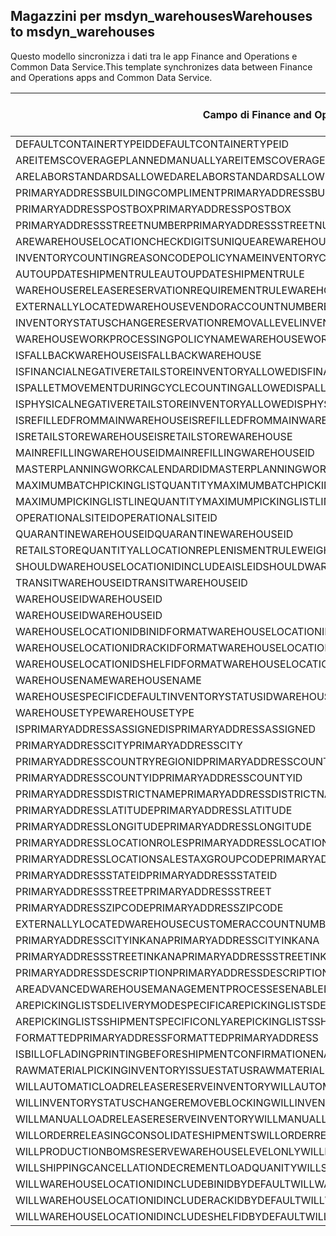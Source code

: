 ## <a name="warehouses-to-msdyn_warehouses"></a><span data-ttu-id="396ae-101">Magazzini per msdyn_warehouses</span><span class="sxs-lookup"><span data-stu-id="396ae-101">Warehouses to msdyn_warehouses</span></span>

<span data-ttu-id="396ae-102">Questo modello sincronizza i dati tra le app Finance and Operations e Common Data Service.</span><span class="sxs-lookup"><span data-stu-id="396ae-102">This template synchronizes data between Finance and Operations apps and Common Data Service.</span></span>

<span data-ttu-id="396ae-103">Campo di Finance and Operations</span><span class="sxs-lookup"><span data-stu-id="396ae-103">Finance and Operations field</span></span> | <span data-ttu-id="396ae-104">Tipo di mappa</span><span class="sxs-lookup"><span data-stu-id="396ae-104">Map type</span></span> | <span data-ttu-id="396ae-105">Altro campo di Dynamics 365</span><span class="sxs-lookup"><span data-stu-id="396ae-105">Other Dynamics 365 field</span></span> | <span data-ttu-id="396ae-106">Valore predefinito</span><span class="sxs-lookup"><span data-stu-id="396ae-106">Default value</span></span>
---|---|---|---
<span data-ttu-id="396ae-107">DEFAULTCONTAINERTYPEID</span><span class="sxs-lookup"><span data-stu-id="396ae-107">DEFAULTCONTAINERTYPEID</span></span> | >< | <span data-ttu-id="396ae-108">msdyn_defaultcontainertypeid</span><span class="sxs-lookup"><span data-stu-id="396ae-108">msdyn_defaultcontainertypeid</span></span> | 
<span data-ttu-id="396ae-109">AREITEMSCOVERAGEPLANNEDMANUALLY</span><span class="sxs-lookup"><span data-stu-id="396ae-109">AREITEMSCOVERAGEPLANNEDMANUALLY</span></span> | >< | <span data-ttu-id="396ae-110">msdyn_areitemscoverageplannedmanually</span><span class="sxs-lookup"><span data-stu-id="396ae-110">msdyn_areitemscoverageplannedmanually</span></span> | 
<span data-ttu-id="396ae-111">ARELABORSTANDARDSALLOWED</span><span class="sxs-lookup"><span data-stu-id="396ae-111">ARELABORSTANDARDSALLOWED</span></span> | >< | <span data-ttu-id="396ae-112">msdyn_arelaborstandardsallowed</span><span class="sxs-lookup"><span data-stu-id="396ae-112">msdyn_arelaborstandardsallowed</span></span> | 
<span data-ttu-id="396ae-113">PRIMARYADDRESSBUILDINGCOMPLIMENT</span><span class="sxs-lookup"><span data-stu-id="396ae-113">PRIMARYADDRESSBUILDINGCOMPLIMENT</span></span> | >< | <span data-ttu-id="396ae-114">msdyn_primaryaddressbuildingcompliment</span><span class="sxs-lookup"><span data-stu-id="396ae-114">msdyn_primaryaddressbuildingcompliment</span></span> | 
<span data-ttu-id="396ae-115">PRIMARYADDRESSPOSTBOX</span><span class="sxs-lookup"><span data-stu-id="396ae-115">PRIMARYADDRESSPOSTBOX</span></span> | >< | <span data-ttu-id="396ae-116">msdyn_primaryaddresspostbox</span><span class="sxs-lookup"><span data-stu-id="396ae-116">msdyn_primaryaddresspostbox</span></span> | 
<span data-ttu-id="396ae-117">PRIMARYADDRESSSTREETNUMBER</span><span class="sxs-lookup"><span data-stu-id="396ae-117">PRIMARYADDRESSSTREETNUMBER</span></span> | >< | <span data-ttu-id="396ae-118">msdyn_primaryaddressstreetnumber</span><span class="sxs-lookup"><span data-stu-id="396ae-118">msdyn_primaryaddressstreetnumber</span></span> | 
<span data-ttu-id="396ae-119">AREWAREHOUSELOCATIONCHECKDIGITSUNIQUE</span><span class="sxs-lookup"><span data-stu-id="396ae-119">AREWAREHOUSELOCATIONCHECKDIGITSUNIQUE</span></span> | >< | <span data-ttu-id="396ae-120">msdyn_arewarehouselocationcheckdigitsunique</span><span class="sxs-lookup"><span data-stu-id="396ae-120">msdyn_arewarehouselocationcheckdigitsunique</span></span> | 
<span data-ttu-id="396ae-121">INVENTORYCOUNTINGREASONCODEPOLICYNAME</span><span class="sxs-lookup"><span data-stu-id="396ae-121">INVENTORYCOUNTINGREASONCODEPOLICYNAME</span></span> | >< | <span data-ttu-id="396ae-122">msdyn_inventorycountingreasoncodepolicyname</span><span class="sxs-lookup"><span data-stu-id="396ae-122">msdyn_inventorycountingreasoncodepolicyname</span></span> | 
<span data-ttu-id="396ae-123">AUTOUPDATESHIPMENTRULE</span><span class="sxs-lookup"><span data-stu-id="396ae-123">AUTOUPDATESHIPMENTRULE</span></span> | >< | <span data-ttu-id="396ae-124">msdyn_autoupdateshipmentrule</span><span class="sxs-lookup"><span data-stu-id="396ae-124">msdyn_autoupdateshipmentrule</span></span> | 
<span data-ttu-id="396ae-125">WAREHOUSERELEASERESERVATIONREQUIREMENTRULE</span><span class="sxs-lookup"><span data-stu-id="396ae-125">WAREHOUSERELEASERESERVATIONREQUIREMENTRULE</span></span> | >< | <span data-ttu-id="396ae-126">msdyn_warehousereleasereservationrequirement</span><span class="sxs-lookup"><span data-stu-id="396ae-126">msdyn_warehousereleasereservationrequirement</span></span> | 
<span data-ttu-id="396ae-127">EXTERNALLYLOCATEDWAREHOUSEVENDORACCOUNTNUMBER</span><span class="sxs-lookup"><span data-stu-id="396ae-127">EXTERNALLYLOCATEDWAREHOUSEVENDORACCOUNTNUMBER</span></span> | >< | <span data-ttu-id="396ae-128">msdyn_externallylocatedwarehousevendoraccountnu</span><span class="sxs-lookup"><span data-stu-id="396ae-128">msdyn_externallylocatedwarehousevendoraccountnu</span></span> | 
<span data-ttu-id="396ae-129">INVENTORYSTATUSCHANGERESERVATIONREMOVALLEVEL</span><span class="sxs-lookup"><span data-stu-id="396ae-129">INVENTORYSTATUSCHANGERESERVATIONREMOVALLEVEL</span></span> | >< | <span data-ttu-id="396ae-130">msdyn_inventorystatuschangereservationremoval</span><span class="sxs-lookup"><span data-stu-id="396ae-130">msdyn_inventorystatuschangereservationremoval</span></span> | 
<span data-ttu-id="396ae-131">WAREHOUSEWORKPROCESSINGPOLICYNAME</span><span class="sxs-lookup"><span data-stu-id="396ae-131">WAREHOUSEWORKPROCESSINGPOLICYNAME</span></span> | >< | <span data-ttu-id="396ae-132">msdyn_warehouseworkprocessingpolicyname</span><span class="sxs-lookup"><span data-stu-id="396ae-132">msdyn_warehouseworkprocessingpolicyname</span></span> | 
<span data-ttu-id="396ae-133">ISFALLBACKWAREHOUSE</span><span class="sxs-lookup"><span data-stu-id="396ae-133">ISFALLBACKWAREHOUSE</span></span> | >< | <span data-ttu-id="396ae-134">msdyn_isfallbackwarehouse</span><span class="sxs-lookup"><span data-stu-id="396ae-134">msdyn_isfallbackwarehouse</span></span> | 
<span data-ttu-id="396ae-135">ISFINANCIALNEGATIVERETAILSTOREINVENTORYALLOWED</span><span class="sxs-lookup"><span data-stu-id="396ae-135">ISFINANCIALNEGATIVERETAILSTOREINVENTORYALLOWED</span></span> | >< | <span data-ttu-id="396ae-136">msdyn_financialnegativestoreinventoryallowed</span><span class="sxs-lookup"><span data-stu-id="396ae-136">msdyn_financialnegativestoreinventoryallowed</span></span> | 
<span data-ttu-id="396ae-137">ISPALLETMOVEMENTDURINGCYCLECOUNTINGALLOWED</span><span class="sxs-lookup"><span data-stu-id="396ae-137">ISPALLETMOVEMENTDURINGCYCLECOUNTINGALLOWED</span></span> | >< | <span data-ttu-id="396ae-138">msdyn_palletmovementduringcyclecountingallowed</span><span class="sxs-lookup"><span data-stu-id="396ae-138">msdyn_palletmovementduringcyclecountingallowed</span></span> | 
<span data-ttu-id="396ae-139">ISPHYSICALNEGATIVERETAILSTOREINVENTORYALLOWED</span><span class="sxs-lookup"><span data-stu-id="396ae-139">ISPHYSICALNEGATIVERETAILSTOREINVENTORYALLOWED</span></span> | >< | <span data-ttu-id="396ae-140">msdyn_physicalnegativestoreinventoryallowed</span><span class="sxs-lookup"><span data-stu-id="396ae-140">msdyn_physicalnegativestoreinventoryallowed</span></span> | 
<span data-ttu-id="396ae-141">ISREFILLEDFROMMAINWAREHOUSE</span><span class="sxs-lookup"><span data-stu-id="396ae-141">ISREFILLEDFROMMAINWAREHOUSE</span></span> | >< | <span data-ttu-id="396ae-142">msdyn_isrefilledfrommainwarehouse</span><span class="sxs-lookup"><span data-stu-id="396ae-142">msdyn_isrefilledfrommainwarehouse</span></span> | 
<span data-ttu-id="396ae-143">ISRETAILSTOREWAREHOUSE</span><span class="sxs-lookup"><span data-stu-id="396ae-143">ISRETAILSTOREWAREHOUSE</span></span> | >< | <span data-ttu-id="396ae-144">msdyn_isretailstorewarehouse</span><span class="sxs-lookup"><span data-stu-id="396ae-144">msdyn_isretailstorewarehouse</span></span> | 
<span data-ttu-id="396ae-145">MAINREFILLINGWAREHOUSEID</span><span class="sxs-lookup"><span data-stu-id="396ae-145">MAINREFILLINGWAREHOUSEID</span></span> | >< | <span data-ttu-id="396ae-146">msdyn_mainrefillingwarehouse.msdyn_warehouseidentifier</span><span class="sxs-lookup"><span data-stu-id="396ae-146">msdyn_mainrefillingwarehouse.msdyn_warehouseidentifier</span></span> | 
<span data-ttu-id="396ae-147">MASTERPLANNINGWORKCALENDARDID</span><span class="sxs-lookup"><span data-stu-id="396ae-147">MASTERPLANNINGWORKCALENDARDID</span></span> | >< | <span data-ttu-id="396ae-148">msdyn_masterplanningworkcalendarid</span><span class="sxs-lookup"><span data-stu-id="396ae-148">msdyn_masterplanningworkcalendarid</span></span> | 
<span data-ttu-id="396ae-149">MAXIMUMBATCHPICKINGLISTQUANTITY</span><span class="sxs-lookup"><span data-stu-id="396ae-149">MAXIMUMBATCHPICKINGLISTQUANTITY</span></span> | >< | <span data-ttu-id="396ae-150">msdyn_maximumbatchpickinglistquantity</span><span class="sxs-lookup"><span data-stu-id="396ae-150">msdyn_maximumbatchpickinglistquantity</span></span> | 
<span data-ttu-id="396ae-151">MAXIMUMPICKINGLISTLINEQUANTITY</span><span class="sxs-lookup"><span data-stu-id="396ae-151">MAXIMUMPICKINGLISTLINEQUANTITY</span></span> | >< | <span data-ttu-id="396ae-152">msdyn_maximumpickinglistlinequantity</span><span class="sxs-lookup"><span data-stu-id="396ae-152">msdyn_maximumpickinglistlinequantity</span></span> | 
<span data-ttu-id="396ae-153">OPERATIONALSITEID</span><span class="sxs-lookup"><span data-stu-id="396ae-153">OPERATIONALSITEID</span></span> | >< | <span data-ttu-id="396ae-154">msdyn_operationalsite.msdyn_siteid</span><span class="sxs-lookup"><span data-stu-id="396ae-154">msdyn_operationalsite.msdyn_siteid</span></span> | 
<span data-ttu-id="396ae-155">QUARANTINEWAREHOUSEID</span><span class="sxs-lookup"><span data-stu-id="396ae-155">QUARANTINEWAREHOUSEID</span></span> | >< | <span data-ttu-id="396ae-156">msdyn_quarantinewarehouse.msdyn_warehouseidentifier</span><span class="sxs-lookup"><span data-stu-id="396ae-156">msdyn_quarantinewarehouse.msdyn_warehouseidentifier</span></span> | 
<span data-ttu-id="396ae-157">RETAILSTOREQUANTITYALLOCATIONREPLENISMENTRULEWEIGHT</span><span class="sxs-lookup"><span data-stu-id="396ae-157">RETAILSTOREQUANTITYALLOCATIONREPLENISMENTRULEWEIGHT</span></span> | >< | <span data-ttu-id="396ae-158">msdyn_storeqtyallocationreplenishmentweight</span><span class="sxs-lookup"><span data-stu-id="396ae-158">msdyn_storeqtyallocationreplenishmentweight</span></span> | 
<span data-ttu-id="396ae-159">SHOULDWAREHOUSELOCATIONIDINCLUDEAISLEID</span><span class="sxs-lookup"><span data-stu-id="396ae-159">SHOULDWAREHOUSELOCATIONIDINCLUDEAISLEID</span></span> | >< | <span data-ttu-id="396ae-160">msdyn_shouldwarehouselocationincludeaisleid</span><span class="sxs-lookup"><span data-stu-id="396ae-160">msdyn_shouldwarehouselocationincludeaisleid</span></span> | 
<span data-ttu-id="396ae-161">TRANSITWAREHOUSEID</span><span class="sxs-lookup"><span data-stu-id="396ae-161">TRANSITWAREHOUSEID</span></span> | >< | <span data-ttu-id="396ae-162">msdyn_transitwarehouse.msdyn_warehouseidentifier</span><span class="sxs-lookup"><span data-stu-id="396ae-162">msdyn_transitwarehouse.msdyn_warehouseidentifier</span></span> | 
<span data-ttu-id="396ae-163">WAREHOUSEID</span><span class="sxs-lookup"><span data-stu-id="396ae-163">WAREHOUSEID</span></span> | >< | <span data-ttu-id="396ae-164">msdyn_warehouseidentifier</span><span class="sxs-lookup"><span data-stu-id="396ae-164">msdyn_warehouseidentifier</span></span> | 
<span data-ttu-id="396ae-165">WAREHOUSEID</span><span class="sxs-lookup"><span data-stu-id="396ae-165">WAREHOUSEID</span></span> | >> | <span data-ttu-id="396ae-166">msdyn_name</span><span class="sxs-lookup"><span data-stu-id="396ae-166">msdyn_name</span></span> | 
<span data-ttu-id="396ae-167">WAREHOUSELOCATIONIDBINIDFORMAT</span><span class="sxs-lookup"><span data-stu-id="396ae-167">WAREHOUSELOCATIONIDBINIDFORMAT</span></span> | >< | <span data-ttu-id="396ae-168">msdyn_warehouselocationidbinidformat</span><span class="sxs-lookup"><span data-stu-id="396ae-168">msdyn_warehouselocationidbinidformat</span></span> | 
<span data-ttu-id="396ae-169">WAREHOUSELOCATIONIDRACKIDFORMAT</span><span class="sxs-lookup"><span data-stu-id="396ae-169">WAREHOUSELOCATIONIDRACKIDFORMAT</span></span> | >< | <span data-ttu-id="396ae-170">msdyn_warehouselocationidrackidformat</span><span class="sxs-lookup"><span data-stu-id="396ae-170">msdyn_warehouselocationidrackidformat</span></span> | 
<span data-ttu-id="396ae-171">WAREHOUSELOCATIONIDSHELFIDFORMAT</span><span class="sxs-lookup"><span data-stu-id="396ae-171">WAREHOUSELOCATIONIDSHELFIDFORMAT</span></span> | >< | <span data-ttu-id="396ae-172">msdyn_warehouselocationidshelfidformat</span><span class="sxs-lookup"><span data-stu-id="396ae-172">msdyn_warehouselocationidshelfidformat</span></span> | 
<span data-ttu-id="396ae-173">WAREHOUSENAME</span><span class="sxs-lookup"><span data-stu-id="396ae-173">WAREHOUSENAME</span></span> | >< | <span data-ttu-id="396ae-174">msdyn_description</span><span class="sxs-lookup"><span data-stu-id="396ae-174">msdyn_description</span></span> | 
<span data-ttu-id="396ae-175">WAREHOUSESPECIFICDEFAULTINVENTORYSTATUSID</span><span class="sxs-lookup"><span data-stu-id="396ae-175">WAREHOUSESPECIFICDEFAULTINVENTORYSTATUSID</span></span> | >< | <span data-ttu-id="396ae-176">msdyn_warehousespecificdefaultinventorystatusid</span><span class="sxs-lookup"><span data-stu-id="396ae-176">msdyn_warehousespecificdefaultinventorystatusid</span></span> | 
<span data-ttu-id="396ae-177">WAREHOUSETYPE</span><span class="sxs-lookup"><span data-stu-id="396ae-177">WAREHOUSETYPE</span></span> | >< | <span data-ttu-id="396ae-178">msdyn_warehousetype</span><span class="sxs-lookup"><span data-stu-id="396ae-178">msdyn_warehousetype</span></span> | 
<span data-ttu-id="396ae-179">ISPRIMARYADDRESSASSIGNED</span><span class="sxs-lookup"><span data-stu-id="396ae-179">ISPRIMARYADDRESSASSIGNED</span></span> | >< | <span data-ttu-id="396ae-180">msdyn_isprimaryaddressassigned</span><span class="sxs-lookup"><span data-stu-id="396ae-180">msdyn_isprimaryaddressassigned</span></span> | 
<span data-ttu-id="396ae-181">PRIMARYADDRESSCITY</span><span class="sxs-lookup"><span data-stu-id="396ae-181">PRIMARYADDRESSCITY</span></span> | >< | <span data-ttu-id="396ae-182">msdyn_primaryaddresscity</span><span class="sxs-lookup"><span data-stu-id="396ae-182">msdyn_primaryaddresscity</span></span> | 
<span data-ttu-id="396ae-183">PRIMARYADDRESSCOUNTRYREGIONID</span><span class="sxs-lookup"><span data-stu-id="396ae-183">PRIMARYADDRESSCOUNTRYREGIONID</span></span> | >< | <span data-ttu-id="396ae-184">msdyn_primaryaddresscountryregionid</span><span class="sxs-lookup"><span data-stu-id="396ae-184">msdyn_primaryaddresscountryregionid</span></span> | 
<span data-ttu-id="396ae-185">PRIMARYADDRESSCOUNTYID</span><span class="sxs-lookup"><span data-stu-id="396ae-185">PRIMARYADDRESSCOUNTYID</span></span> | >< | <span data-ttu-id="396ae-186">msdyn_primaryaddresscountyid</span><span class="sxs-lookup"><span data-stu-id="396ae-186">msdyn_primaryaddresscountyid</span></span> | 
<span data-ttu-id="396ae-187">PRIMARYADDRESSDISTRICTNAME</span><span class="sxs-lookup"><span data-stu-id="396ae-187">PRIMARYADDRESSDISTRICTNAME</span></span> | >< | <span data-ttu-id="396ae-188">msdyn_primaryaddressdistrictname</span><span class="sxs-lookup"><span data-stu-id="396ae-188">msdyn_primaryaddressdistrictname</span></span> | 
<span data-ttu-id="396ae-189">PRIMARYADDRESSLATITUDE</span><span class="sxs-lookup"><span data-stu-id="396ae-189">PRIMARYADDRESSLATITUDE</span></span> | >< | <span data-ttu-id="396ae-190">msdyn_primaryaddresslatitude</span><span class="sxs-lookup"><span data-stu-id="396ae-190">msdyn_primaryaddresslatitude</span></span> | 
<span data-ttu-id="396ae-191">PRIMARYADDRESSLONGITUDE</span><span class="sxs-lookup"><span data-stu-id="396ae-191">PRIMARYADDRESSLONGITUDE</span></span> | >< | <span data-ttu-id="396ae-192">msdyn_primaryaddresslongitude</span><span class="sxs-lookup"><span data-stu-id="396ae-192">msdyn_primaryaddresslongitude</span></span> | 
<span data-ttu-id="396ae-193">PRIMARYADDRESSLOCATIONROLES</span><span class="sxs-lookup"><span data-stu-id="396ae-193">PRIMARYADDRESSLOCATIONROLES</span></span> | >< | <span data-ttu-id="396ae-194">msdyn_primaryaddresslocationroles</span><span class="sxs-lookup"><span data-stu-id="396ae-194">msdyn_primaryaddresslocationroles</span></span> | 
<span data-ttu-id="396ae-195">PRIMARYADDRESSLOCATIONSALESTAXGROUPCODE</span><span class="sxs-lookup"><span data-stu-id="396ae-195">PRIMARYADDRESSLOCATIONSALESTAXGROUPCODE</span></span> | >< | <span data-ttu-id="396ae-196">msdyn_primaryaddresslocationsalestaxgroupcode</span><span class="sxs-lookup"><span data-stu-id="396ae-196">msdyn_primaryaddresslocationsalestaxgroupcode</span></span> | 
<span data-ttu-id="396ae-197">PRIMARYADDRESSSTATEID</span><span class="sxs-lookup"><span data-stu-id="396ae-197">PRIMARYADDRESSSTATEID</span></span> | >< | <span data-ttu-id="396ae-198">msdyn_primaryaddressstateid</span><span class="sxs-lookup"><span data-stu-id="396ae-198">msdyn_primaryaddressstateid</span></span> | 
<span data-ttu-id="396ae-199">PRIMARYADDRESSSTREET</span><span class="sxs-lookup"><span data-stu-id="396ae-199">PRIMARYADDRESSSTREET</span></span> | >< | <span data-ttu-id="396ae-200">msdyn_primaryaddressstreet</span><span class="sxs-lookup"><span data-stu-id="396ae-200">msdyn_primaryaddressstreet</span></span> | 
<span data-ttu-id="396ae-201">PRIMARYADDRESSZIPCODE</span><span class="sxs-lookup"><span data-stu-id="396ae-201">PRIMARYADDRESSZIPCODE</span></span> | >< | <span data-ttu-id="396ae-202">msdyn_primaryaddresszipcode</span><span class="sxs-lookup"><span data-stu-id="396ae-202">msdyn_primaryaddresszipcode</span></span> | 
<span data-ttu-id="396ae-203">EXTERNALLYLOCATEDWAREHOUSECUSTOMERACCOUNTNUMBER</span><span class="sxs-lookup"><span data-stu-id="396ae-203">EXTERNALLYLOCATEDWAREHOUSECUSTOMERACCOUNTNUMBER</span></span> | >< | <span data-ttu-id="396ae-204">msdyn_externallylocatedwarehousecustomeraccount</span><span class="sxs-lookup"><span data-stu-id="396ae-204">msdyn_externallylocatedwarehousecustomeraccount</span></span> | 
<span data-ttu-id="396ae-205">PRIMARYADDRESSCITYINKANA</span><span class="sxs-lookup"><span data-stu-id="396ae-205">PRIMARYADDRESSCITYINKANA</span></span> | >< | <span data-ttu-id="396ae-206">msdyn_primaryaddresscityinkana</span><span class="sxs-lookup"><span data-stu-id="396ae-206">msdyn_primaryaddresscityinkana</span></span> | 
<span data-ttu-id="396ae-207">PRIMARYADDRESSSTREETINKANA</span><span class="sxs-lookup"><span data-stu-id="396ae-207">PRIMARYADDRESSSTREETINKANA</span></span> | >< | <span data-ttu-id="396ae-208">msdyn_primaryaddressstreetinkana</span><span class="sxs-lookup"><span data-stu-id="396ae-208">msdyn_primaryaddressstreetinkana</span></span> | 
<span data-ttu-id="396ae-209">PRIMARYADDRESSDESCRIPTION</span><span class="sxs-lookup"><span data-stu-id="396ae-209">PRIMARYADDRESSDESCRIPTION</span></span> | >< | <span data-ttu-id="396ae-210">msdyn_primaryaddressdescription</span><span class="sxs-lookup"><span data-stu-id="396ae-210">msdyn_primaryaddressdescription</span></span> | 
<span data-ttu-id="396ae-211">AREADVANCEDWAREHOUSEMANAGEMENTPROCESSESENABLED</span><span class="sxs-lookup"><span data-stu-id="396ae-211">AREADVANCEDWAREHOUSEMANAGEMENTPROCESSESENABLED</span></span> | >< | <span data-ttu-id="396ae-212">msdyn_useadvancedwarehousemanagementprocesses</span><span class="sxs-lookup"><span data-stu-id="396ae-212">msdyn_useadvancedwarehousemanagementprocesses</span></span> | 
<span data-ttu-id="396ae-213">AREPICKINGLISTSDELIVERYMODESPECIFIC</span><span class="sxs-lookup"><span data-stu-id="396ae-213">AREPICKINGLISTSDELIVERYMODESPECIFIC</span></span> | >< | <span data-ttu-id="396ae-214">msdyn_arepickinglistsdeliverymodespecific</span><span class="sxs-lookup"><span data-stu-id="396ae-214">msdyn_arepickinglistsdeliverymodespecific</span></span> | 
<span data-ttu-id="396ae-215">AREPICKINGLISTSSHIPMENTSPECIFICONLY</span><span class="sxs-lookup"><span data-stu-id="396ae-215">AREPICKINGLISTSSHIPMENTSPECIFICONLY</span></span> | >< | <span data-ttu-id="396ae-216">msdyn_arepickinglistshipmentspecificonly</span><span class="sxs-lookup"><span data-stu-id="396ae-216">msdyn_arepickinglistshipmentspecificonly</span></span> | 
<span data-ttu-id="396ae-217">FORMATTEDPRIMARYADDRESS</span><span class="sxs-lookup"><span data-stu-id="396ae-217">FORMATTEDPRIMARYADDRESS</span></span> | >< | <span data-ttu-id="396ae-218">msdyn_formattedprimaryaddress</span><span class="sxs-lookup"><span data-stu-id="396ae-218">msdyn_formattedprimaryaddress</span></span> | 
<span data-ttu-id="396ae-219">ISBILLOFLADINGPRINTINGBEFORESHIPMENTCONFIRMATIONENABLED</span><span class="sxs-lookup"><span data-stu-id="396ae-219">ISBILLOFLADINGPRINTINGBEFORESHIPMENTCONFIRMATIONENABLED</span></span> | >< | <span data-ttu-id="396ae-220">msdyn_printbillofladingbeforeshipconfirmation</span><span class="sxs-lookup"><span data-stu-id="396ae-220">msdyn_printbillofladingbeforeshipconfirmation</span></span> | 
<span data-ttu-id="396ae-221">RAWMATERIALPICKINGINVENTORYISSUESTATUS</span><span class="sxs-lookup"><span data-stu-id="396ae-221">RAWMATERIALPICKINGINVENTORYISSUESTATUS</span></span> | >< | <span data-ttu-id="396ae-222">msdyn_rawmaterialpickinginventoryissuestatus</span><span class="sxs-lookup"><span data-stu-id="396ae-222">msdyn_rawmaterialpickinginventoryissuestatus</span></span> | 
<span data-ttu-id="396ae-223">WILLAUTOMATICLOADRELEASERESERVEINVENTORY</span><span class="sxs-lookup"><span data-stu-id="396ae-223">WILLAUTOMATICLOADRELEASERESERVEINVENTORY</span></span> | >< | <span data-ttu-id="396ae-224">msdyn_willautomaticloadreleaseinventory</span><span class="sxs-lookup"><span data-stu-id="396ae-224">msdyn_willautomaticloadreleaseinventory</span></span> | 
<span data-ttu-id="396ae-225">WILLINVENTORYSTATUSCHANGEREMOVEBLOCKING</span><span class="sxs-lookup"><span data-stu-id="396ae-225">WILLINVENTORYSTATUSCHANGEREMOVEBLOCKING</span></span> | >< | <span data-ttu-id="396ae-226">msdyn_willinventorystatuschangeremoveblocking</span><span class="sxs-lookup"><span data-stu-id="396ae-226">msdyn_willinventorystatuschangeremoveblocking</span></span> | 
<span data-ttu-id="396ae-227">WILLMANUALLOADRELEASERESERVEINVENTORY</span><span class="sxs-lookup"><span data-stu-id="396ae-227">WILLMANUALLOADRELEASERESERVEINVENTORY</span></span> | >< | <span data-ttu-id="396ae-228">msdyn_willmanualloadreleasereserveinventory</span><span class="sxs-lookup"><span data-stu-id="396ae-228">msdyn_willmanualloadreleasereserveinventory</span></span> | 
<span data-ttu-id="396ae-229">WILLORDERRELEASINGCONSOLIDATESHIPMENTS</span><span class="sxs-lookup"><span data-stu-id="396ae-229">WILLORDERRELEASINGCONSOLIDATESHIPMENTS</span></span> | >< | <span data-ttu-id="396ae-230">msdyn_willorderreleasingconsolidateshipments</span><span class="sxs-lookup"><span data-stu-id="396ae-230">msdyn_willorderreleasingconsolidateshipments</span></span> | 
<span data-ttu-id="396ae-231">WILLPRODUCTIONBOMSRESERVEWAREHOUSELEVELONLY</span><span class="sxs-lookup"><span data-stu-id="396ae-231">WILLPRODUCTIONBOMSRESERVEWAREHOUSELEVELONLY</span></span> | >< | <span data-ttu-id="396ae-232">msdyn_productionbomsreservewarehouselevel</span><span class="sxs-lookup"><span data-stu-id="396ae-232">msdyn_productionbomsreservewarehouselevel</span></span> | 
<span data-ttu-id="396ae-233">WILLSHIPPINGCANCELLATIONDECREMENTLOADQUANITY</span><span class="sxs-lookup"><span data-stu-id="396ae-233">WILLSHIPPINGCANCELLATIONDECREMENTLOADQUANITY</span></span> | >< | <span data-ttu-id="396ae-234">msdyn_shippingcanceldecrementloadquantity</span><span class="sxs-lookup"><span data-stu-id="396ae-234">msdyn_shippingcanceldecrementloadquantity</span></span> | 
<span data-ttu-id="396ae-235">WILLWAREHOUSELOCATIONIDINCLUDEBINIDBYDEFAULT</span><span class="sxs-lookup"><span data-stu-id="396ae-235">WILLWAREHOUSELOCATIONIDINCLUDEBINIDBYDEFAULT</span></span> | >< | <span data-ttu-id="396ae-236">msdyn_warehouselocationidincludeblindid</span><span class="sxs-lookup"><span data-stu-id="396ae-236">msdyn_warehouselocationidincludeblindid</span></span> | 
<span data-ttu-id="396ae-237">WILLWAREHOUSELOCATIONIDINCLUDERACKIDBYDEFAULT</span><span class="sxs-lookup"><span data-stu-id="396ae-237">WILLWAREHOUSELOCATIONIDINCLUDERACKIDBYDEFAULT</span></span> | >< | <span data-ttu-id="396ae-238">msdyn_warehouselocationincluderackidbydefault</span><span class="sxs-lookup"><span data-stu-id="396ae-238">msdyn_warehouselocationincluderackidbydefault</span></span> | 
<span data-ttu-id="396ae-239">WILLWAREHOUSELOCATIONIDINCLUDESHELFIDBYDEFAULT</span><span class="sxs-lookup"><span data-stu-id="396ae-239">WILLWAREHOUSELOCATIONIDINCLUDESHELFIDBYDEFAULT</span></span> | >< | <span data-ttu-id="396ae-240">msdyn_warehouselocationidincludeshelfid</span><span class="sxs-lookup"><span data-stu-id="396ae-240">msdyn_warehouselocationidincludeshelfid</span></span> | 
